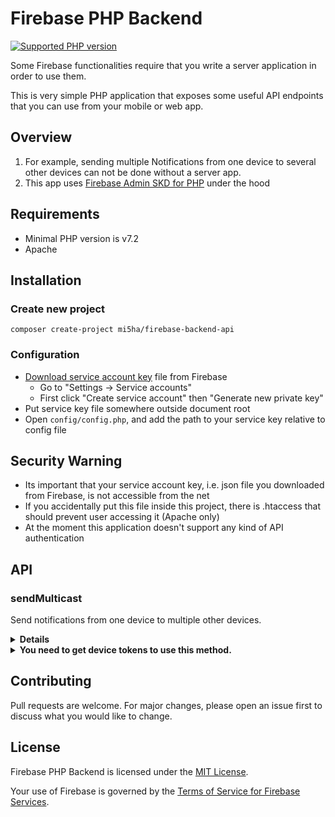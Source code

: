# Firebase PHP Backend

[![Supported PHP version](https://img.shields.io/static/v1?logo=php&label=PHP&message=%5E7.2&color=777bb4)](https://github.com/mi5ha/firebase-php-backend)

Some Firebase functionalities require that you write a server application in order to use them.

This is very simple PHP application that exposes some useful API endpoints that you can use from your mobile or web app.

## Overview

1. For example, sending multiple Notifications from one device to several other
devices can not be done without a server app.
2. This app uses [Firebase Admin SKD for PHP](https://github.com/kreait/firebase-php) under the hood

## Requirements

- Minimal PHP version is v7.2
- Apache

## Installation

### Create new project

```
composer create-project mi5ha/firebase-backend-api
```

### Configuration

- [Download service account key](https://console.firebase.google.com/project/_/settings/serviceaccounts/adminsdk) file from Firebase
    - Go to "Settings -> Service accounts"
    - First click "Create service account" then "Generate new private key"
- Put service key file somewhere outside document root
- Open `config/config.php`, and add the path to your service key relative to config file

## Security Warning

- Its important that your service account key, i.e. json file you
  downloaded from Firebase, is not accessible from the net
- If you accidentally put this file inside this project, there is .htaccess that should prevent user accessing it (Apache only)
- At the moment this application doesn't support any kind of API authentication

## API

### sendMulticast

Send notifications from one device to multiple other devices.

<details><summary><b>Details</b></summary>

Path

```
http://<your-domain>/?method=sendMulticast
```

JSON request body

```json
{
  "title": "I am Iron Man",
  "deviceTokens":
    [
        "fqORTS66YYQHKnpSsdf0QIKl:APA91bEggEnA-NDaSRvFtHsdd3UQLw3miPSw0jINjrgg0DdaRUP9u2DXBE6Veq2br9qsmDI5q2S-VnA1SvSmBnrOKMCxyuLzhh0EY2YXvQRqrDL5nf5FC8sjjLAgenLm-voggrtjAdlW",
        "f4fRp143affMgijGpVoj5I:APA91bGaaeqJ1IwtTmVvPVahdzeFbffvXizaL1u2iYGqWDhhht0aJuEFDt-qNHHHTgggUGfrM6qcrwKffFz7Sm-2PMsCFfkjjQjcNDbnn_tOcu9AF0OwGX21aaOpbXCUhhGyy4o5Zcr"
    ],
	"imageUrl": "https://i.insider.com/5b52400e51dfbe20008b45f9?width=750&format=jpeg&auto=webp"
}
```

Success response

```json
{
  "success": true
}
```

Error response

```json
{
  "success": false,
  "errorMessages": [
    "The registration token is not a valid FCM registration token",
    "The registration token is not a valid FCM registration token"
  ]
}
```

errorMessages is an array of specific error messages for each device token.

</details>

<details><summary><b>You need to get device tokens to use this method.</b></summary>

For example, from [React Native Firebase](https://rnfirebase.io) you can get this token with:

```
import messaging from '@react-native-firebase/messaging';

// API: https://rnfirebase.io/reference/messaging#getToken
let deviceToken = await messaging().getToken();
```

</details>

## Contributing
Pull requests are welcome. For major changes, please open an issue first to discuss what you would like to change.

## License

Firebase PHP Backend is licensed under the [MIT License](LICENSE).

Your use of Firebase is governed by the [Terms of Service for Firebase Services](https://firebase.google.com/terms/).